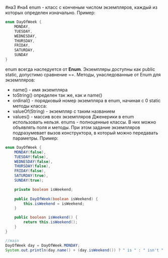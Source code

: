 #на3 #на4
enum - класс с конченым числом экземпляров, каждый из которых  определен изначально. 
Пример:
```java
enum DayOfWeek { 
	MONDAY, 
	TUESDAY, 
	WEDNESDAY, 
	THURSDAY, 
	FRIDAY, 
	SATURDAY,
	SUNDAY
}
```
enum всегда наследуется от **Enum**.
Экземпляры доступны как public static, допустимо сравнение \==.
Методы, унаследованные от Enum для экземпляров:
* name() - имя экземпляра
* toString() определен так же, как и name()
* ordinal() - порядковый номер экземпляра в enum, начиная с 0
static методы класса:
* valueOf(String) - экземпляр с таким названием
* values() - массив всех экземпляров
Дженерики в enum использовать нельзя.
enums - полноценные классы. В них можно объявлять поля и методы. При этом задание экземпляров подразумевает вызов конструктора, в который можно передавать параметры. Пример:
```java
enum DayOfWeek { 
	MONDAY(false), 
	TUESDAY(false), 
	WEDNESDAY(false), 
	THURSDAY(false), 
	FRIDAY(false), 
	SATURDAY(true),
	SUNDAY(true);

	private boolean isWeekend;
	
	public DayOfWeek(boolean isWeekend) {
		this.isWeekend = isWeekend;
	}

	public boolean isWeekend() {
		return this.isWeekend();
	}
}

//main
DayOfWeek day = DayOfWeek.MONDAY;
System.out.println(day.name() + (day.isWeekend()) ? " is " : " isn't " + "weekend.") //MONDAY isn't weekend.
```